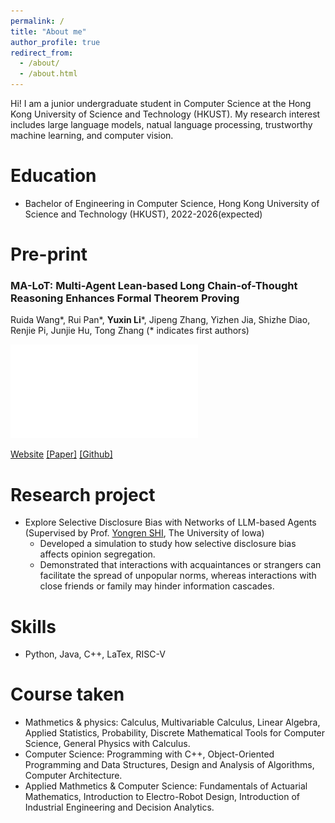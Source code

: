 ```yaml
---
permalink: /
title: "About me"
author_profile: true
redirect_from: 
  - /about/
  - /about.html
---
```


Hi! I am a junior undergraduate student in Computer Science at the Hong Kong University of Science and Technology (HKUST). My research interest includes large language models, natual language processing, trustworthy machine learning, and computer vision.  

Education
======
* Bachelor of Engineering in Computer Science, Hong Kong University of Science and Technology (HKUST),  2022-2026(expected)
  
Pre-print
======
### MA-LoT: Multi-Agent Lean-based Long Chain-of-Thought Reasoning Enhances Formal Theorem Proving 
  Ruida Wang*, Rui Pan*, **Yuxin Li**\*, Jipeng Zhang, Yizhen Jia, Shizhe Diao, Renjie Pi, Junjie Hu, Tong Zhang (\* indicates first authors)

![MA-LoT](../images/MA-LoT-MainPlot-0131.pdf)

[Website](https://ma-lot.github.io/) [\[Paper\]](https://arxiv.org/abs/2407.03203/ ) [\[Github\]](https://github.com/RickySkywalker/TheoremLlama)  

Research project
======
* Explore Selective Disclosure Bias with Networks of LLM-based Agents
  (Supervised by Prof. [Yongren SHI](https://sociology.uiowa.edu/people/yongren-shi), The University of Iowa)
  * Developed a simulation to study how selective disclosure bias affects opinion segregation.
  * Demonstrated that interactions with acquaintances or strangers can facilitate the spread of unpopular norms, whereas interactions with close 
friends or family may hinder information cascades.

Skills
======
* Python, Java, C++, LaTex, RISC-V

Course taken
======
* Mathmetics & physics: Calculus, Multivariable Calculus, Linear Algebra, Applied Statistics, Probability, Discrete Mathematical Tools for Computer Science, General Physics with Calculus.
* Computer Science: Programming with C++, Object-Oriented Programming and Data Structures, Design and Analysis of Algorithms, Computer Architecture.
* Applied Mathmetics & Computer Science: Fundamentals of Actuarial Mathematics, Introduction to Electro-Robot Design, Introduction of Industrial Engineering and Decision Analytics.
